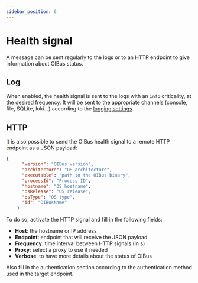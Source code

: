 ```yaml
---
sidebar_position: 6
---
```


# Health signal
A message can be sent regularly to the logs or to an HTTP endpoint to give information about OIBus status.

## Log
When enabled, the health signal is sent to the logs with an `info` criticality, at the desired frequency. It will be 
sent to the appropriate channels (console, file, SQLite, loki...) according to the
[logging settings](docs/guide/engine/logging-parameters.md).

## HTTP
It is also possible to send the OIBus health signal to a remote HTTP endpoint as a JSON payload:

````json
{
      "version": "OIBus version",
      "architecture": "OS architecture",
      "executable": "path to the OIBus binary",
      "processId": "Process ID",
      "hostname": "OS hostname",
      "osRelease": "OS release",
      "osType": "OS type",
      "id": "OIBusName"
    }
````

To do so, activate the HTTP signal and fill in the following fields:
- **Host**: the hostname or IP address
- **Endpoint**: endpoint that will receive the JSON payload
- **Frequency**: time interval between HTTP signals (in s)
- **Proxy**: select a proxy to use if needed
- **Verbose**: to have more details about the status of OIBus

Also fill in the authentication section according to the authentication method used in the target endpoint.
